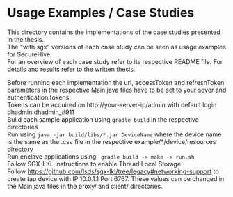 # Usage Examples / Case Studies 
This directory contains the implementations of the case studies presented in the thesis.  
The "with sgx" versions of each case study can be seen as usage examples for SecureHive.   
For an overview of each case study refer to its respective README file. For details and results refer to the written thesis.

Before running each implementation the url, accessToken and refreshToken parameters in the respective Main.java files have to be set to your sever and authentication tokens.  
Tokens can be acquired on http://your-server-ip/admin  with default login dhadmin:dhadmin_#911  
Build each sample application using ```gradle build``` in the respective directories  
Run using ``` java -jar build/libs/*.jar DeviceName ```  where the device name is the same as the .csv file in the respective example/*/device/resources directory  
Run enclave applications using ``` gradle build -> make -> run.sh```   
Follow SGX-LKL instructions to enable Thread Local Storage   
Follow https://github.com/lsds/sgx-lkl/tree/legacy#networking-support to create tap device with IP 10.0.1.1 Port 6767. These values can be changed in the Main.java files in the proxy/ and client/ directories. 
